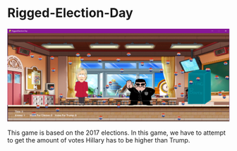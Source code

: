 # Rigged-Election-Day

<img src = "capture.png">

<p> This game is based on the 2017 elections. In this game, we have to attempt to get the amount of votes Hillary has to be higher than Trump. </p>
